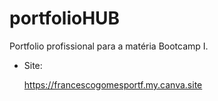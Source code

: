 # portfolioHUB
Portfolio profissional para a matéria Bootcamp I.

* Site:

  https://francescogomesportf.my.canva.site
